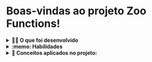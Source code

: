 
# Boas-vindas ao  projeto Zoo Functions!

<details>
<summary><strong>🧑‍💻 O que foi desenvolvido</strong></summary><br />
  #Fictício
  Sabendo das minhas habilidades com `ES6`, `Higher Order Functions` e testes, a prefeitura da cidade te deu uma importante missão: organizar as informações do zoológico! 🐘

  Fui responsável por desenvolver funções que buscam informações sobre os animais do zoológico como: espécie e local de origem. Além de buscar dados sobre as pessoas que colaboram com a manutenção e cuidado do zoológico. 🧑‍🌾

<br />
</details>

<details>
  <summary><strong>:memo: Habilidades</strong></summary><br />

  Neste projeto o que foi feito:

  - utilizar novas funcionalidades do ES6, como arrow functions, template literals, spread operator, parâmetro rest e object destructuring;

  - compor objetos e ler suas informações com diferentes métodos;

  - manipular arrays com funções como map, filter e reduce;

  - testar suas funções com Jest.

</details>

<details>
  <summary><strong>📝 Conceitos aplicados no projeto:</strong></summary><br />

- let;
- const;
- arrow functions;
- template literals;
- spread operator;
- parâmetro rest;
- object destructuring;
- array destructuring;
- default destructuring;
- abbreviation object literal;
- default params;
- higher order functions;

</details>
